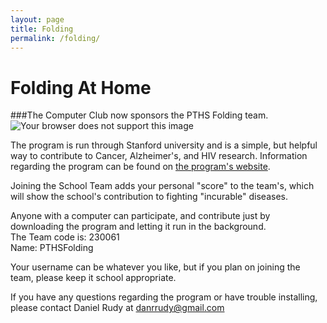 ```yaml
---
layout: page
title: Folding
permalink: /folding/
---
```

# Folding At Home

###The Computer Club now sponsors the PTHS Folding team. ![Your browser does not support this image](http://computerclub.xyz/img/FAHlogoButton.jpg "Stanford Folding At Home")

The program is run through Stanford university and is a simple, but helpful way to contribute to Cancer, Alzheimer's, and HIV research. Information regarding the program can be found on [the program's website](http://folding.stanford.edu/ "Folding@Home Home Page").

Joining the School Team adds your personal "score" to the team's, which will show the school's contribution to fighting "incurable" diseases. 

Anyone with a computer can participate, and contribute just by downloading the program and letting it run in the background.  
The Team code is: 230061  
Name: PTHSFolding

Your username can be whatever you like, but if you plan on joining the team, please keep it school appropriate.

If you have any questions regarding the program or have trouble installing, please contact Daniel Rudy at danrrudy@gmail.com
